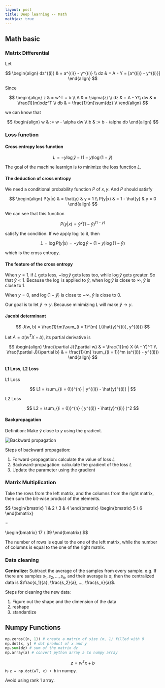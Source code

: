 ```yaml
---
layout: post
title: Deep learning -- Math
mathjax: true
---
```


## Math basic

### Matrix Differential

Let

$$
\begin{align}
dz^{(i)} & = a^{(i)} - y^{(i)} \\
dz & = A - Y = [a^{(i)} - y^{(i)}]
\end{align}
$$

Since

$$
\begin{align}
z  & = w^T + b \\
A  & = \sigma(z) \\
dz & = A - Y\\
dw & = \frac{1}{m}xdz^T \\
db & = \frac{1}{m}\sum{dz} \\
\end{align}
$$

we can know that

$$
\begin{align}
w & := w - \alpha dw \\
b & := b - \alpha db
\end{align}
$$

### Loss function

#### Cross entropy loss function

$$
L = -y\log{\hat{y}} - (1 - y)\log{(1 - \hat{y})}
$$

The goal of the machine learnign is to minimize the loss function $L$.

#### The deduction of cross entropy

We need a conditional probability function $P$ of $x, y$. And $P$ should satisfy

$$
\begin{align}
P(y|x) & = \hat{y} & y = 1 \\
P(y|x) & = 1 - \hat{y} & y = 0
\end{align}
$$

We can see that this function

$$
P(y|x) = \hat{y}^y (1 - \hat{y})^{(1 - y)}
$$

satisfy the condition. If we apply $\log$ to it, then

$$
L = \log{P(y|x)} = -y\log{\hat{y}} - (1 - y)\log{(1 - \hat{y})}
$$

which is the cross entropy.

#### The feature of the cross entropy

When $y = 1$, if $L$ gets less, $-\log{\hat{y}}$ gets less too, while $\log{\hat{y}}$ gets greater. So that $\hat{y} < 1$. Because the $\log$ is applied to $\hat{y}$, when $\log{\hat{y}}$ is close to $\infty$, $\hat{y}$ is close to 1.

When $y = 0$, and $\log{(1 - \hat{y})}$ is close to $- \infty$, $\hat{y}$ is close to 0.

Our goal is to let $\hat{y} \to y$. Because minimizing $L$ will make $\hat{y} \to y$.

#### Jacobi determinant

$$
J(w, b) = \frac{1}{m}\sum_{i = 1}^{m} L(\hat{y}^{(i)}, y^{(i)})
$$

Let $A = \sigma(w^TX +b)$, its partial derivative is

$$
\begin{align}
\frac{\partial J}{\partial w} & = \frac{1}{m} X (A - Y)^T \\
\frac{\partial J}{\partial b} & = \frac{1}{m} \sum_{(i = 1)}^m (a^{(i)} - y^{(i)})
\end{align}
$$

#### L1 Loss, L2 Loss

L1 Loss

$$
L1 = \sum_{(i = 0)}^{n} | y^{(i)} - \hat{y}^{(i)} |
$$

L2 Loss

$$
L2 = \sum_{(i = 0)}^{n} ( y^{(i)} - \hat{y}^{(i)} )^2
$$

#### Backpropagation

Definition: Make $\hat{y}$ close to $y$ using the gradient.

![Backward propagation](/assets/deep-learning/back-propagation.svg)

Steps of backward propagation:

1. Forward-propagation: calculate the value of loss $L$
2. Backward-propagation: calculate the gradient of the loss $L$
3. Update the parameter using the gradient

### Matrix Multiplication

Take the rows from the left matrix, and the columns from the right matrix, then sum the bit-wise product of the elements.

$$
\begin{bmatrix}
1 & 2 \\
3 & 4
\end{bmatrix}
\begin{bmatrix}
5 \\
6
\end{bmatrix}

=

\begin{bmatrix}
17 \\
39
\end{bmatrix}
$$

The number of rows is equal to the one of the left matrix, while the number of columns is equal to the one of the right matrix.

### Data cleaning

**Centralize:** Subtract the average of the samples from every sample.  e.g. If there are samples $s_1, s_2, ..., s_n$, and their average is $a$, then the centralized data is $\frac{s_1}{a}, \frac{s_2}{a}, ..., \frac{s_n}{a}$.

Steps for cleaning the new data:

1. Figure out the shape and the dimension of the data
2. reshape
3. standardize

## Numpy Functions

```python
np.zeros((n, 1)) # create a matrix of size (n, 1) filled with 0
np.dot(x, y) # dot product of x and y
np.sum(dz) # sum of the matrix dz
np.array(a) # convert python array a to numpy array
```

$$z = w^T x + b$$ is `z = np.dot(wT, x) + b` in numpy.

Avoid using rank 1 array.
